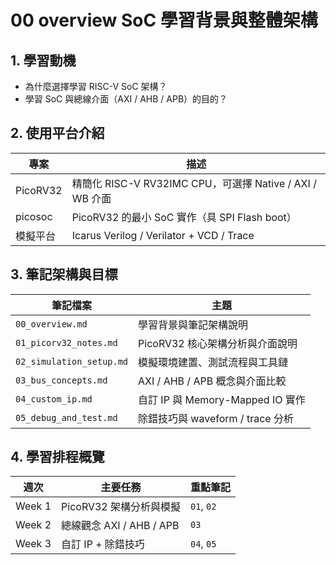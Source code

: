 # 00 overview SoC 學習背景與整體架構

## 1. 學習動機

- 為什麼選擇學習 RISC-V SoC 架構？
- 學習 SoC 與總線介面（AXI / AHB / APB）的目的？

## 2. 使用平台介紹

| 專案      | 描述                                                     |
| ------   | ------                                                   |
| PicoRV32 | 精簡化 RISC-V RV32IMC CPU，可選擇 Native / AXI / WB 介面   |
| picosoc  | PicoRV32 的最小 SoC 實作（具 SPI Flash boot）              |
| 模擬平台  | Icarus Verilog / Verilator + VCD / Trace                 |

## 3. 筆記架構與目標

| 筆記檔案                  | 主題                                  |
| ----------               | ------                               |
| `00_overview.md`         | 學習背景與筆記架構說明                  |
| `01_picorv32_notes.md`   | PicoRV32 核心架構分析與介面說明         |
| `02_simulation_setup.md` | 模擬環境建置、測試流程與工具鏈           |
| `03_bus_concepts.md`     | AXI / AHB / APB 概念與介面比較         |
| `04_custom_ip.md`        | 自訂 IP 與 Memory-Mapped IO 實作       |
| `05_debug_and_test.md`   | 除錯技巧與 waveform / trace 分析       |

## 4. 學習排程概覽

| 週次   | 主要任務                   | 重點筆記   |
| ------ | ----------               | ---------- |
| Week 1 | PicoRV32 架構分析與模擬    | `01`, `02` |
| Week 2 | 總線觀念 AXI / AHB / APB  | `03`       |
| Week 3 | 自訂 IP + 除錯技巧         | `04`, `05` |
